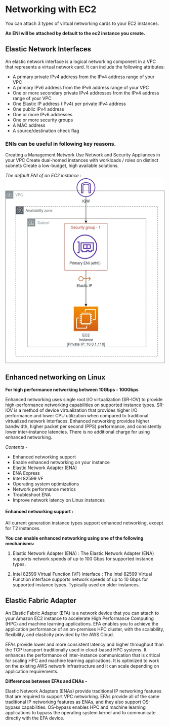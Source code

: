 # Networking with EC2
You can attach 3 types of virtual networking cards to your EC2 instances.

**An ENI will be attached by default to the ec2 instance you create.**
## Elastic Network Interfaces
An elastic network interface is a logical networking component in a VPC that represents a virtual network card. It can include the following attributes:

- A primary private IPv4 address from the IPv4 address range of your VPC
- A primary IPv6 address from the IPv6 address range of your VPC
- One or more secondary private IPv4 addresses from the IPv4 address range of your VPC
- One Elastic IP address (IPv4) per private IPv4 address
- One public IPv4 address
- One or more IPv6 addresses
- One or more security groups
- A MAC address
- A source/destination check flag

### ENIs can be useful in following key reasons.

Creating a Management Network
Use Network and Security Appliances in your VPC
Create dual-homed instances with workloads / roles on distinct subnets
Create a low-budget, high available solutions.

*The default ENI of an EC2 instance :*
![Alt text](/Photos/eni-ec2.png)

## Enhanced networking on Linux
**For high performance networking between 10Gbps - 100Gbps**

Enhanced networking uses single root I/O virtualization (SR-IOV) to provide high-performance networking capabilities on supported instance types. SR-IOV is a method of device virtualization that provides higher I/O performance and lower CPU utilization when compared to traditional virtualized network interfaces. Enhanced networking provides higher bandwidth, higher packet per second (PPS) performance, and consistently lower inter-instance latencies. There is no additional charge for using enhanced networking.

*Contents* - 
- Enhanced networking support
- Enable enhanced networking on your instance
- Elastic Network Adapter (ENA)
- ENA Express
- Intel 82599 VF
- Operating system optimizations
- Network performance metrics
- Troubleshoot ENA
- Improve network latency on Linux instances

#### Enhanced networking support : 
All current generation instance types support enhanced networking, except for T2 instances.

**You can enable enhanced networking using one of the following mechanisms:**

1. Elastic Network Adapter (ENA) : 
The Elastic Network Adapter (ENA) supports network speeds of up to 100 Gbps for supported instance types.

2. Intel 82599 Virtual Function (VF) interface : 
The Intel 82599 Virtual Function interface supports network speeds of up to 10 Gbps for supported instance types. Typically used on older instances.

## Elastic Fabric Adapter
An Elastic Fabric Adapter (EFA) is a network device that you can attach to your Amazon EC2 instance to accelerate High Performance Computing (HPC) and machine learning applications. EFA enables you to achieve the application performance of an on-premises HPC cluster, with the scalability, flexibility, and elasticity provided by the AWS Cloud.

EFAs provide lower and more consistent latency and higher throughput than the TCP transport traditionally used in cloud-based HPC systems. It enhances the performance of inter-instance communication that is critical for scaling HPC and machine learning applications. It is optimized to work on the existing AWS network infrastructure and it can scale depending on application requirements.

**Differences between EFAs and ENAs -**

Elastic Network Adapters (ENAs) provide traditional IP networking features that are required to support VPC networking. EFAs provide all of the same traditional IP networking features as ENAs, and they also support OS-bypass capabilities. OS-bypass enables HPC and machine learning applications to bypass the operating system kernel and to communicate directly with the EFA device.